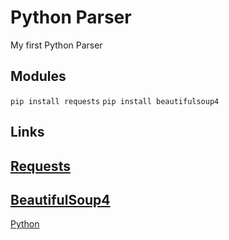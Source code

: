 # Python Parser
My first Python Parser 
## Modules
``` pip install requests ```
``` pip install beautifulsoup4 ```
## Links
[Requests](https://pypi.org/project/requests/)
-
[BeautifulSoup4](https://pypi.org/project/beautifulsoup4/)
-
[Python](https://www.python.org/)
